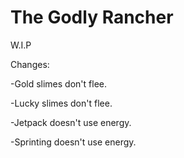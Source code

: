 # The Godly Rancher
W.I.P

Changes:

-Gold slimes don't flee.

-Lucky slimes don't flee.

-Jetpack doesn't use energy.

-Sprinting doesn't use energy.
